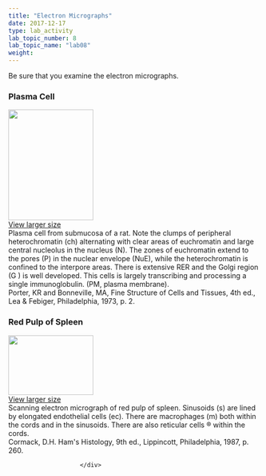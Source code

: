 ```yaml
---
title: "Electron Micrographs"
date: 2017-12-17
type: lab_activity
lab_topic_number: 8
lab_topic_name: "lab08"
weight: 
---
```

<div class="entrybody">
						<p>Be sure that you examine the electron micrographs.</p>

<h3>Plasma Cell</h3>

<div class="slidepopup"><div class="thumbnail"> <a href="http://histologylab.ccnmtl.columbia.edu/assets_c/2009/07/35-1276.html" onclick="window.open('http://histologylab.ccnmtl.columbia.edu/assets_c/2009/07/35-1276.html', 'popup','width=810, height=750,scrollbars=1,resizable=1, toolbar=no,directories=no,location=no,menubar=no,status=no'); return false"> <img src="http://ccnmtl.columbia.edu/projects/histologylab/assets/images/35-thumb-170x222-1276.jpg" width="170" height="221" alt="" class="mt-image-left"> </a><br> <a href="http://histologylab.ccnmtl.columbia.edu/assets_c/2009/07/35-1276.html" onclick="window.open('http://histologylab.ccnmtl.columbia.edu/assets_c/2009/07/35-1276.html', 'popup','width=810, height=750,scrollbars=1,resizable=1, toolbar=no,directories=no,location=no,menubar=no,status=no'); return false">View larger size</a> </div><div class="slidetxt">
Plasma cell from submucosa of a rat. Note the clumps of peripheral heterochromatin (ch) alternating with clear areas of euchromatin and large central nucleolus in the nucleus (N). The zones of euchromatin extend to the pores (P) in the nuclear envelope (NuE), while the heterochromatin is confined to the interpore areas. There is extensive <span class="caps">RER </span>and the Golgi region (G ) is well developed. This cells is largely transcribing and processing a single immunoglobulin. (PM, plasma membrane). <br>
Porter, KR and Bonneville, <span class="caps">MA,</span> Fine Structure of Cells and Tissues, 4th ed., Lea &amp; Febiger, Philadelphia, 1973, p. 2.</div></div>

<h3>Red Pulp of Spleen</h3>

<div class="slidepopup"><div class="thumbnail"> <a href="http://histologylab.ccnmtl.columbia.edu/assets_c/2009/07/36-1279.html" onclick="window.open('http://histologylab.ccnmtl.columbia.edu/assets_c/2009/07/36-1279.html', 'popup','width=810, height=750,scrollbars=1,resizable=1, toolbar=no,directories=no,location=no,menubar=no,status=no'); return false"> <img src="http://ccnmtl.columbia.edu/projects/histologylab/assets/images/36-thumb-170x119-1279.jpg" width="170" height="119" alt="" class="mt-image-left"> </a><br> <a href="http://histologylab.ccnmtl.columbia.edu/assets_c/2009/07/36-1279.html" onclick="window.open('http://histologylab.ccnmtl.columbia.edu/assets_c/2009/07/36-1279.html', 'popup','width=810, height=750,scrollbars=1,resizable=1, toolbar=no,directories=no,location=no,menubar=no,status=no'); return false">View larger size</a> </div><div class="slidetxt">
Scanning electron micrograph of red pulp of spleen. Sinusoids (s) are lined by elongated endothelial cells (ec). There are macrophages (m) both within the cords and in the sinusoids. There are also reticular cells ® within the cords. <br>
Cormack, <span class="caps">D.H.</span> Ham's Histology, 9th ed., Lippincott, Philadelphia, 1987, p. 260.</div></div>
						
						
						</div>